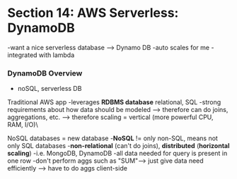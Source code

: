 # Section 14: AWS Serverless: DynamoDB 
-want a nice serverless database --> Dynamo DB 
-auto scales for me
-integrated with lambda 

### DynamoDB Overview
- noSQL, serverless DB

Traditional AWS app
-leverages **RDBMS database** relational, SQL
-strong requirements about how data should be modeled --> therefore can do joins, aggregations, etc. --> therefore scaling = vertical (more powerful CPU, RAM, I/O)\

NoSQL databases = new database
-**NoSQL** != only non-SQL, means not only SQL databases
-**non-relational** (can't do joins), **distributed** (**horizontal scaling**)
-i.e. MongoDB, DynamoDB
-all data needed for query is present in one row
-don't perform aggs such as "SUM"--> just give data need efficiently --> have to do aggs client-side

